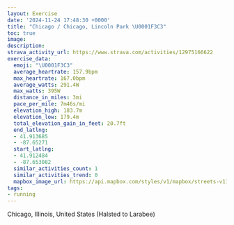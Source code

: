 ```yaml
---
layout: Exercise
date: '2024-11-24 17:48:30 +0000'
title: "Chicago / Chicago, Lincoln Park \U0001F3C3"
toc: true
image:
description:
strava_activity_url: https://www.strava.com/activities/12975166622
exercise_data:
  emoji: "\U0001F3C3"
  average_heartrate: 157.9bpm
  max_heartrate: 167.0bpm
  average_watts: 291.4W
  max_watts: 395W
  distance_in_miles: 3mi
  pace_per_mile: 7m46s/mi
  elevation_high: 183.7m
  elevation_low: 179.4m
  total_elevation_gain_in_feet: 20.7ft
  end_latlng:
  - 41.913685
  - -87.65271
  start_latlng:
  - 41.912484
  - -87.653082
  similar_activities_count: 1
  similar_activities_trend: 0
  mapbox_image_url: https://api.mapbox.com/styles/v1/mapbox/streets-v11/static/path-5+787af2-1.0(sgy~F~k~uO%3Fu%40KwIKa%60%40CcBCUEIEAQ%3F%7D%40Fc%40%3FMGCU%40aFCqF%40kDKw%40CcAGq%40AgAIiA%40gBGwM%40eFC%7BC%40k%40JoAGcAOi%40UWKAm%40XeAn%40WJu%40%3Fo%40JKESYa%40EGDC%60%40EJKB_%40%3FUSKC%7B%40f%40_%40b%40K%3FQEaAKS%3FIDONa%40Rc%40HKDKNI%5ECBMD_%40DMCe%40WOU%3FOFOJGVIV%5BLYHGD%40VRHDb%40Mj%40%40RIH%5D%5Eg%40Jk%40d%40_%40RU%40MEm%40F%7D%40Ao%40FGj%40O%5E%3FTLPIl%40IL%3FHDFNZxB%3FVKx%40%3FDDLn%40j%40n%40d%40JB%60%40EJ%40%5CXJFn%40R%5CDVFZRFJDNCjD%40fEBpADdQZjIJzSDXFFrAINFBJ%40bHF~OD%7C%40DJPLBTBlM),pin-s-s+e5b22e(-87.65136,41.9137),pin-s-f+89ae00(-87.65078999999997,41.91370999999995)/auto/800x800?access_token=pk.eyJ1Ijoiam9zaGJlY2ttYW4iLCJhIjoiY205eWR2aDd1MWZ6djJrbXc4a3M0bWZleiJ9.XiG9OWkNcZk2QzjJbxLB4A
tags:
- running
---
```




Chicago, Illinois, United States (Halsted to Larabee)
